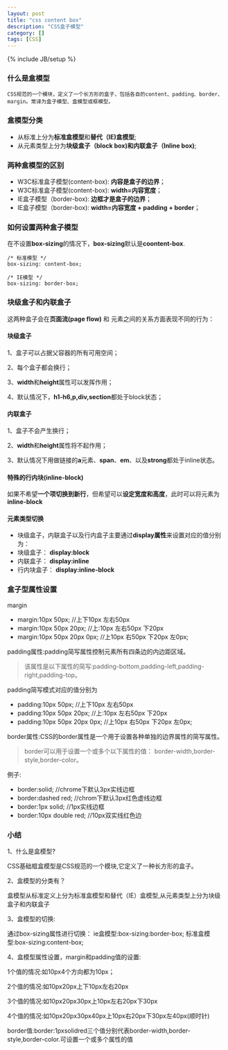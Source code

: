 ```yaml
---
layout: post
title: "css content box"
description: "CSS盒子模型"
category: []
tags: [CSS]
---
```

{% include JB/setup %}


### 什么是盒模型
```
CSS规范的一个模块，定义了一个长方形的盒子，包括各自的content、padding、border、margin。常译为盒子模型、盒模型或框模型。
```

### 盒模型分类

* 从标准上分为**标准盒模型**和**替代（IE)盒模型**;
* 从元素类型上分为**块级盒子（block box)**和**内联盒子（Inline box)**;


### 两种盒模型的区别

* W3C标准盒子模型(content-box): **内容是盒子的边界**；
* W3C标准盒子模型(content-box): **width=内容宽度**；
* IE盒子模型（border-box): **边框才是盒子的边界**；
* IE盒子模型（border-box): **width=内容宽度 + padding + border**；

### 如何设置两种盒子模型

在不设置**box-sizing**的情况下，**box-sizing**默认是**coontent-box**.

```
/* 标准模型 */
box-sizing: content-box;

/* IE模型 */
box-sizing: border-box;
```

### 块级盒子和内联盒子

这两种盒子会在**页面流(page flow)** 和 元素之间的关系方面表现不同的行为：


#### 块级盒子

1、盒子可以占据父容器的所有可用空间；

2、每个盒子都会换行；

3、**width**和**height**属性可以发挥作用；

4、默认情况下，**h1-h6,p,div,section**都处于block状态；


#### 内联盒子

1、盒子不会产生换行；

2、**width**和**height**属性将不起作用；

3、默认情况下用做链接的**a**元素、**span**、**em**、以及**strong**都处于inline状态。

#### 特殊的行内块(inline-block)
 如果不希望**一个项切换到新行**，但希望可以**设定宽度和高度**，此时可以将元素为**inline-block**

#### 元素类型切换
- 块级盒子，内联盒子以及行内盒子主要通过**display属性**来设置对应的值分别为：
- 块级盒子： **display:block**
- 内联盒子： **display:inline**
- 行内块盒子： **display:inline-block**


### 盒子型属性设置

margin

- margin:10px 50px;  //上下10px 左右50px
- margin:10px 50px 20px; //上:10px 左右50px 下20px
- margin:10px 50px 20px 0px; //上10px 右50px 下20px 左0px;

padding属性:padding简写属性控制元素所有四条边的内边距区域。

> 该属性是以下属性的简写:padding-bottom,padding-left,padding-right,padding-top。

padding简写模式对应的值分别为
- padding:10px 50px; //上下10px 左右50px
- padding:10px 50px 20px; //上:10px 左右50px 下20px
- padding:10px 50px 20px 0px; //上10px 右50px 下20px 左0px;

border属性:CSS的border属性是一个用于设置各种单独的边界属性的简写属性。
> border可以用于设置一个或多个以下属性的值：
border-width,border-style,border-color。



例子:
- border:solid;  //chrome下默认3px实线边框
- border:dashed red;  //chrom下默认3px红色虚线边框
- border:1px solid;  //1px实线边框
- border:10px double red;  //10px双实线红色边


### 小结

1、什么是盒模型?

CSS基础框盒模型是CSS规范的一个模块,它定义了一种长方形的盒子。

2、盒模型的分类有？

盒模型从标准定义上分为标准盒模型和替代（IE）盒模型,从元素类型上分为块级盒子和内联盒子

3、盒模型的切换:

通过box-sizing属性进行切换：
ie盒模型:box-sizing:border-box;
标准盒模型:box-sizing:content-box;

4、盒模型属性设置，margin和padding值的设置:

1个值的情况:如10px4个方向都为10px；

2个值的情况:如10px20px上下10px左右20px

3个值的情况:如10px20px30px上10px左右20px下30px

4个值的情况:如10px20px30px40px上10px右20px下30px左40px(顺时针)

border值:border:1pxsolidred三个值分别代表border-width,border-style,border-color.可设置一个或多个属性的值